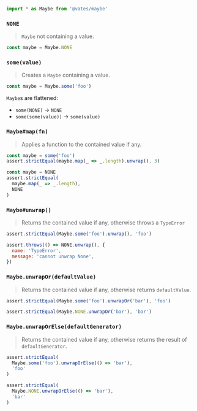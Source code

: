 ```js
import * as Maybe from '@vates/maybe'
```

### `NONE`

> `Maybe` not containing a value.

```js
const maybe = Maybe.NONE
```

### `some(value)`

> Creates a `Maybe` containing a value.

```js
const maybe = Maybe.some('foo')
```

`Maybe`s are flattened:

- `some(NONE)` → `NONE`
- `some(some(value))` → `some(value)`

### `Maybe#map(fn)`

> Applies a function to the contained value if any.

```js
const maybe = some('foo')
assert.strictEqual(maybe.map(_ => _.length).unwrap(), 3)

const maybe = NONE
assert.strictEqual(
  maybe.map(_ => _.length),
  NONE
)
```

### `Maybe#unwrap()`

> Returns the contained value if any, otherwise throws a `TypeError`

```js
assert.strictEqual(Maybe.some('foo').unwrap(), 'foo')

assert.throws(() => NONE.unwrap(), {
  name: 'TypeError',
  message: 'cannot unwrap None',
})
```

### `Maybe.unwrapOr(defaultValue)`

> Returns the contained value if any, otherwise returns `defaultValue`.

```js
assert.strictEqual(Maybe.some('foo').unwrapOr('bar'), 'foo')

assert.strictEqual(Maybe.NONE.unwrapOr('bar'), 'bar')
```

### `Maybe.unwrapOrElse(defaultGenerator)`

> Returns the contained value if any, otherwise returns the result of `defaultGenerator`.

```js
assert.strictEqual(
  Maybe.some('foo').unwrapOrElse(() => 'bar'),
  'foo'
)

assert.strictEqual(
  Maybe.NONE.unwrapOrElse(() => 'bar'),
  'bar'
)
```
